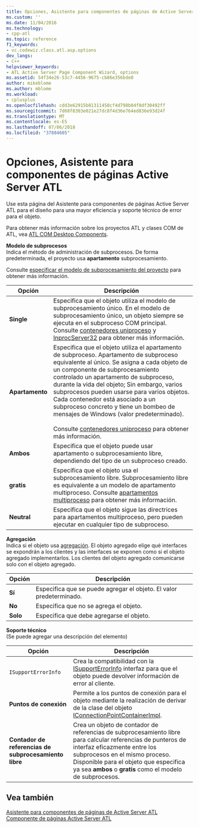 ```yaml
---
title: Opciones, Asistente para componentes de páginas de Active Server ATL | Microsoft Docs
ms.custom: ''
ms.date: 11/04/2016
ms.technology:
- cpp-atl
ms.topic: reference
f1_keywords:
- vc.codewiz.class.atl.asp.options
dev_langs:
- C++
helpviewer_keywords:
- ATL Active Server Page Component Wizard, options
ms.assetid: 54f34e26-53c7-4456-9675-cb86e356bde0
author: mikeblome
ms.author: mblome
ms.workload:
- cplusplus
ms.openlocfilehash: cdd3e62915b81311450cf4d798b04f8df30492ff
ms.sourcegitcommit: 7d68f8303e021e27dc8f4d36e764ed836e93d24f
ms.translationtype: MT
ms.contentlocale: es-ES
ms.lasthandoff: 07/06/2018
ms.locfileid: "37884605"
---
```

# <a name="options-atl-active-server-page-component-wizard"></a>Opciones, Asistente para componentes de páginas Active Server ATL
Use esta página del Asistente para componentes de páginas Active Server ATL para el diseño para una mayor eficiencia y soporte técnico de error para el objeto.  
  
 Para obtener más información sobre los proyectos ATL y clases COM de ATL, vea [ATL COM Desktop Components](../../atl/atl-com-desktop-components.md).  
  
 **Modelo de subprocesos**  
 Indica el método de administración de subprocesos. De forma predeterminada, el proyecto usa **apartamento** subprocesamiento.  
  
 Consulte [especificar el modelo de subprocesamiento del proyecto](../../atl/specifying-the-threading-model-for-a-project-atl.md) para obtener más información.  
  
|Opción|Descripción|  
|------------|-----------------|  
|**Single**|Especifica que el objeto utiliza el modelo de subprocesamiento único. En el modelo de subprocesamiento único, un objeto siempre se ejecuta en el subproceso COM principal. Consulte [contenedores uniproceso](http://msdn.microsoft.com/library/windows/desktop/ms680112) y [InprocServer32](http://msdn.microsoft.com/library/windows/desktop/ms682390) para obtener más información.|  
|**Apartamento**|Especifica que el objeto utiliza el apartamento de subproceso. Apartamento de subproceso equivalente al único. Se asigna a cada objeto de un componente de subprocesamiento controlado un apartamento de subproceso, durante la vida del objeto; Sin embargo, varios subprocesos pueden usarse para varios objetos. Cada contenedor está asociado a un subproceso concreto y tiene un bombeo de mensajes de Windows (valor predeterminado).<br /><br /> Consulte [contenedores uniproceso](http://msdn.microsoft.com/library/windows/desktop/ms680112) para obtener más información.|  
|**Ambos**|Especifica que el objeto puede usar apartamento o subprocesamiento libre, dependiendo del tipo de un subproceso creado.|  
|**gratis**|Especifica que el objeto usa el subprocesamiento libre. Subprocesamiento libre es equivalente a un modelo de apartamento multiproceso. Consulte [apartamentos multiproceso](http://msdn.microsoft.com/library/windows/desktop/ms693421) para obtener más información.|  
|**Neutral**|Especifica que el objeto sigue las directrices para apartamentos multiproceso, pero pueden ejecutar en cualquier tipo de subproceso.|  
  
 **Agregación**  
 Indica si el objeto usa [agregación](http://msdn.microsoft.com/library/windows/desktop/ms686558). El objeto agregado elige qué interfaces se expondrán a los clientes y las interfaces se exponen como si el objeto agregado implementarlos. Los clientes del objeto agregado comunicarse solo con el objeto agregado.  
  
|Opción|Descripción|  
|------------|-----------------|  
|**Sí**|Especifica que se puede agregar el objeto. El valor predeterminado.|  
|**No**|Especifica que no se agrega el objeto.|  
|**Solo**|Especifica que debe agregarse el objeto.|  
  
 **Soporte técnico**  
 (Se puede agregar una descripción del elemento)  
  
|Opción|Descripción|  
|------------|-----------------|  
|`ISupportErrorInfo`|Crea la compatibilidad con la [ISupportErrorInfo](../../atl/reference/isupporterrorinfoimpl-class.md) interfaz para que el objeto puede devolver información de error al cliente.|  
|**Puntos de conexión**|Permite a los puntos de conexión para el objeto mediante la realización de derivar de la clase del objeto [IConnectionPointContainerImpl](../../atl/reference/iconnectionpointcontainerimpl-class.md).|  
|**Contador de referencias de subprocesamiento libre**|Crea un objeto de contador de referencias de subprocesamiento libre para calcular referencias de punteros de interfaz eficazmente entre los subprocesos en el mismo proceso. Disponible para el objeto que especifica ya sea **ambos** o **gratis** como el modelo de subprocesos.|  
  
## <a name="see-also"></a>Vea también  
 [Asistente para componentes de páginas de Active Server ATL](../../atl/reference/atl-active-server-page-component-wizard.md)   
 [Componente de páginas Active Server ATL](../../atl/reference/adding-an-atl-active-server-page-component.md)

